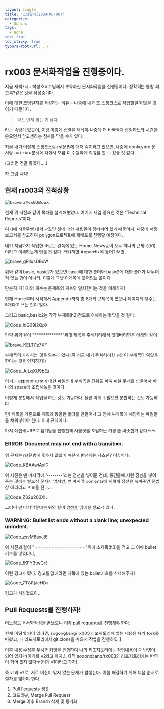 ```yaml
---
layout: single
title: '코딩일지(2024-06-06)'
categories:
  - Sphinx
tags:
  - None
toc: true
toc_sticky: true
typora-root-url: ../
---
```








# rx003 문서화작업을 진행중이다.

지금 새벽2시.. 박성호교수님께서 부탁하신 문서화작업을 진행중이다. 정확히는 통합 회고록?같은 것을 작성중이다.

이에 대한 코딩일지를 작성하는 이유는 나중에 내가 또 스핑크스로 작업할일이 많을 것이기 때문이다.

> 매도 먼저 맞는 게 낮다.

라는 속담이 있듯이, 지금 이렇게 삽질을 해놔야 나중에 더 바빠질때 삽질하느라 시간을 쏟으면서 맘고생하는 참사를 막을 수가 있다.



지금 내가 이렇게 스핑크스랑 rst문법에 대해 숙지하고 있으면, 나중에 donkeybro 문서랑 turtlebro문서에 대해서 조금 더 수월하게 작업을 할 수 있을 것 같다.

(그러면 정말 좋겠다....)

자 그럼 시작!

## 현재 rx003의 진척상황

![brave_zYcx9JBouX](/images/2024-06-06-codinglog(108)/brave_zYcx9JBouX.webp)

현재 위 사진과 같이 목차를 설계해놓았다. 여기서 제일 중요한 것은 "Technical Reports"이다.

여기에 자율주행 대회 나갔던 것에 대한 내용들이 정리되어 있기 때문이다. 나중에 해당 보고서를 참고하여 polygon프로젝트에 재배포를 진행할 예정이다.

내가 지금까지 작업한 바로는 왼쪽에 있는 Home, News등이 모두 하나의 큰제목(h1)이라고 이해하는게 맞을 것 같다. 왜냐하면 Appendix에 들어가보면,

![brave_gRllqsDBoW](/images/2024-06-06-codinglog(108)/brave_gRllqsDBoW.webp)

위와 같이 basic, basic2가 있으면 basic에 대한 폴더와 basic2에 대한 폴더가 나누어져 있는 것이 아니라, 이렇게 그냥 아래쪽에 붙어있는 꼴이다.

단순히 페이지의 개수는 큰제목의 개수와 일치한다는 것을 이해하자!

현재 Home부터 시작해서 Appendix까지 총 8개의 큰제목이 있으니 페이지의 개수는 8개라고 보는 것이 맞다.

그리고 basic,basic2는 각각 부제목(h2)정도로 이해하는게 맞을 것 같다.

![Code_hiG09I2QpX](/images/2024-06-06-codinglog(108)/Code_hiG09I2QpX.webp)

만약 위와 같이 "*************"위에 제목을 주석처리해서 없애버리면은 아래와 같이



![brave_KELTj1z7XF](/images/2024-06-06-codinglog(108)/brave_KELTj1z7XF.webp)

부제목이 사라지는 것을 알수가 있다.(즉 지금 내가 주석처리한 부분이 부제목의 역할을 한다는 것을 인지하자!)

![Code_JuLqXU9bEu](/images/2024-06-06-codinglog(108)/Code_JuLqXU9bEu.webp)

이거는 appendix.rst에 대한 파일인데 부제목을 단위로 하여 파일 두개를 만들어서 하나의 space에 조립해놓을 것이다.

이렇게 분할해서 작업을 하는 것도 가능하다. 물론 이게 귀찮으면 분할하는 것도 가능하다.

단! 제목을 기준으로 제목과 동일한 폴더를 만들어서 그 안에 부제목에 해당하는 파일들을 채워넣어야 한다. 이게 규칙이다.

마치 예전에 JSP로 웹개발을 진행할때 서블릿을 조립하는 거랑 좀 비슷한거 같다ㅋㅋ



###  ERROR: Document may not end with a transition.

위 문제는 rst문법에 맞추지 않았기 때문에 발생하는 사소한? 이슈이다.

![Code_KBAAwiAxlC](/images/2024-06-06-codinglog(108)/Code_KBAAwiAxlC.webp)

위 사진은 맨 마지막에 '--------'라는 점선을 넣어준 건데, 중간줄에 저런 점선을 넣어주는 것에는 빌드상 문제가 없지만, 맨 마지막 contents에 저렇게 점선을 넣어주면 문법상 에러라고 ㅈㄹ을 한다...

![Code_Z32u203XIu](/images/2024-06-06-codinglog(108)/Code_Z32u203XIu.webp)

그러니 맨 마지막줄에는 위와 같이 점선을 없애줄 필요가 있다.

### WARNING: Bullet list ends without a blank line; unexpected unindent.

![Code_zsvM8axJj8](/images/2024-06-06-codinglog(108)/Code_zsvM8axJj8.webp)

위 사진과 같이 "=================="위에 소제목(h3)을 적고 그 아에 bullet기호를 넣었더니,

![Code_fKFY3twCrS](/images/2024-06-06-codinglog(108)/Code_fKFY3twCrS.webp)

이런 경고가 떴다. 경고를 없애려면 제목에 있는 bullet기호를 삭제해주자!

![Code_7TGRjJcHDu](/images/2024-06-06-codinglog(108)/Code_7TGRjJcHDu.webp)

경고가 사라졌드아..



## Pull Requests를 진행하자!

어느정도 문서화작성을 끝냈으니 이제 pull requests를 진행해야 한다.

현재 어떻게 되어 있냐면, sogongbang/rx003 리포지토리에 있는 내용을 내가 fork를 따왔고, 내 리포지토리에서 git clone을 따와서 작업을 진행하였다.

이후 내용 수정후 푸시와 커밋을 진행하여 나의 리포지토리에는 작업내용이 다 반영이 되어 있지만(이거를 v2라고 하자.), 아직 sogongbang/rx003의 리포지토리에는 반영이 되어 있지 않다ㅜ(이게 v1이라고 하자).

즉 v1과 v2로, 서로 버전이 맞지 않는 문제가 발생한다. 이를 해결하기 위해 다음 순서로 절차를 밟아야 한다.

1. Pull Requests 생성
2. 코드리뷰, Merge Pull Request
3. Merge 이후 Branch 삭제 및 동기화

